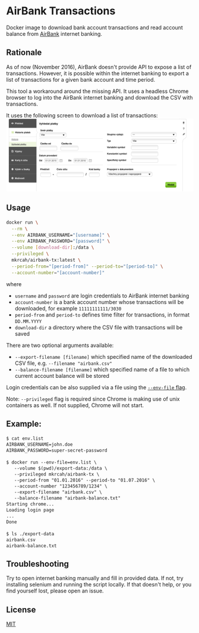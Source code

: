 # AirBank Transactions

Docker image to download bank account transactions and read account balance 
from [AirBank](http://airbank.cz/) internet banking.

## Rationale
As of now (November 2016), AirBank doesn't provide API to expose a list
of transactions. However, it is possible within the internet banking 
to export a list of transactions for a given bank account and time period.

This tool a workaround around the missing API. It uses a headless
Chrome browser to log into the AirBank internet banking and download
the CSV with transactions. 

It uses the following screen to download a list of transactions:
![Filter transactions](tx-search.png)
 

## Usage

```bash
docker run \
  --rm \
  --env AIRBANK_USERNAME="[username]" \
  --env AIRBANK_PASSWORD="[password]" \
  --volume [download-dir]:/data \
  --privileged \
  mkrcah/airbank-tx:latest \
  --period-from="[period-from]" --period-to="[period-to]" \
  --account-number="[account-number]" 
```

where
- `username` and `password` are login credentials to AirBank internet banking
- `account-number` is a bank account number whose transactions will be downloaded, for example `11111111111/3030`
- `period-from` and `period-to` defines time filter for transactions, in format `DD.MM.YYYY`
- `download-dir` a directory where the CSV file with transactions will be saved

There are two optional arguments available:
- `--export-filename [filename]` which specified name of the downloaded CSV file, e.g. `--filename "airbank.csv"`
- `--balance-filename [filename]` which specified name of a file to which current account balance will be stored

Login credentials can be also supplied via a file using the [`--env-file` flag](https://docs.docker.com/engine/reference/commandline/run/#/set-environment-variables-e-env-env-file).

Note: `--privileged` flag is required since Chrome is making use of unix containers as well. If not supplied, Chrome will not start. 
## Example:

```
$ cat env.list
AIRBANK_USERNAME=john.doe
AIRBANK_PASSWORD=super-secret-password

$ docker run --env-file=env.list \
   --volume $(pwd)/export-data:/data \ 
   --privileged mkrcah/airbank-tx \ 
   --period-from "01.01.2016" --period-to "01.07.2016" \
   --account-number "123456789/1234" \
   --export-filename "airbank.csv" \
   --balance-filename "airbank-balance.txt"
Starting chrome...
Loading login page
...
Done

$ ls ./export-data
airbank.csv
airbank-balance.txt
```


## Troubleshooting

Try to open internet banking manually and fill in provided data.
If not, try installing selenium and running the script locally.
If that doesn't help, or you find yourself lost, please open an issue.

## License
[MIT](http://choosealicense.com/licenses/mit/)


